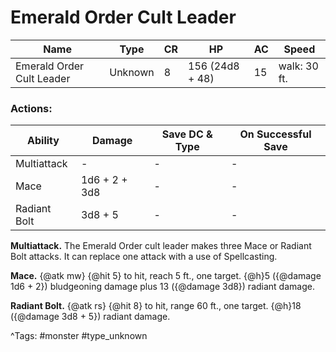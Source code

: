 # Emerald Order Cult Leader

| Name | Type | CR | HP | AC | Speed |
|------|------|----|----|----|-------|
| Emerald Order Cult Leader | Unknown | 8 | 156 (24d8 + 48) | 15 | walk: 30 ft. |

### Actions:

| Ability | Damage | Save DC & Type | On Successful Save |
|---------|--------|----------------|--------------------|
| Multiattack | - | - | - |
| Mace | 1d6 + 2 + 3d8 | - | - |
| Radiant Bolt | 3d8 + 5 | - | - |


**Multiattack.** The Emerald Order cult leader makes three Mace or Radiant Bolt attacks. It can replace one attack with a use of Spellcasting.

**Mace.** {@atk mw} {@hit 5} to hit, reach 5 ft., one target. {@h}5 ({@damage 1d6 + 2}) bludgeoning damage plus 13 ({@damage 3d8}) radiant damage.

**Radiant Bolt.** {@atk rs} {@hit 8} to hit, range 60 ft., one target. {@h}18 ({@damage 3d8 + 5}) radiant damage.

^Tags: #monster #type_unknown